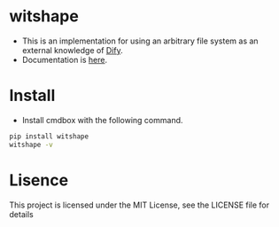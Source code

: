 # witshape

- This is an implementation for using an arbitrary file system as an external knowledge of [Dify](https://dify.ai/).
- Documentation is [here](https://hamacom2004jp.github.io/witshape/).

# Install

- Install cmdbox with the following command.

```bash
pip install witshape
witshape -v
```

# Lisence

This project is licensed under the MIT License, see the LICENSE file for details
